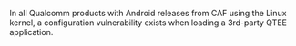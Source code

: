 In all Qualcomm products with Android releases from CAF using the Linux kernel, a configuration vulnerability exists when loading a 3rd-party QTEE application.